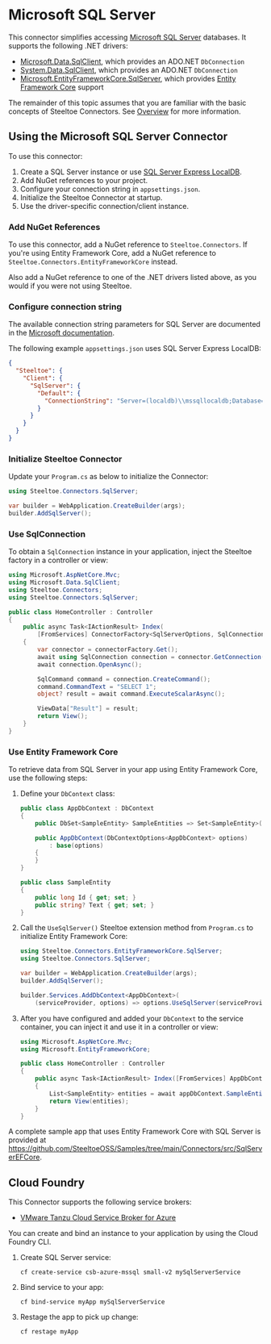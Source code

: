 # Microsoft SQL Server

This connector simplifies accessing [Microsoft SQL Server](https://www.microsoft.com/sql-server) databases.
It supports the following .NET drivers:

- [Microsoft.Data.SqlClient](https://www.nuget.org/packages/Microsoft.Data.SqlClient), which provides an ADO.NET `DbConnection`
- [System.Data.SqlClient](https://www.nuget.org/packages/System.Data.SqlClient), which provides an ADO.NET `DbConnection`
- [Microsoft.EntityFrameworkCore.SqlServer](https://www.nuget.org/packages/Microsoft.EntityFrameworkCore.SqlServer), which provides [Entity Framework Core](https://learn.microsoft.com/ef/core) support

The remainder of this topic assumes that you are familiar with the basic concepts of Steeltoe Connectors. See [Overview](./usage.md) for more information.

## Using the Microsoft SQL Server Connector

To use this connector:

1. Create a SQL Server instance or use [SQL Server Express LocalDB](https://learn.microsoft.com/sql/database-engine/configure-windows/sql-server-express-localdb).
1. Add NuGet references to your project.
1. Configure your connection string in `appsettings.json`.
1. Initialize the Steeltoe Connector at startup.
1. Use the driver-specific connection/client instance.

### Add NuGet References

To use this connector, add a NuGet reference to `Steeltoe.Connectors`. If you're using Entity Framework Core, add a
NuGet reference to `Steeltoe.Connectors.EntityFrameworkCore` instead.

Also add a NuGet reference to one of the .NET drivers listed above, as you would if you were not using Steeltoe.

### Configure connection string

The available connection string parameters for SQL Server are documented in the [Microsoft documentation](https://learn.microsoft.com/dotnet/api/microsoft.data.sqlclient.sqlconnection.connectionstring#remarks).

The following example `appsettings.json` uses SQL Server Express LocalDB:

```json
{
  "Steeltoe": {
    "Client": {
      "SqlServer": {
        "Default": {
          "ConnectionString": "Server=(localdb)\\mssqllocaldb;Database=SampleDB"
        }
      }
    }
  }
}
```

### Initialize Steeltoe Connector

Update your `Program.cs` as below to initialize the Connector:

```csharp
using Steeltoe.Connectors.SqlServer;

var builder = WebApplication.CreateBuilder(args);
builder.AddSqlServer();
```

### Use SqlConnection

To obtain a `SqlConnection` instance in your application, inject the Steeltoe factory in a controller or view:

```csharp
using Microsoft.AspNetCore.Mvc;
using Microsoft.Data.SqlClient;
using Steeltoe.Connectors;
using Steeltoe.Connectors.SqlServer;

public class HomeController : Controller
{
    public async Task<IActionResult> Index(
        [FromServices] ConnectorFactory<SqlServerOptions, SqlConnection> connectorFactory)
    {
        var connector = connectorFactory.Get();
        await using SqlConnection connection = connector.GetConnection();
        await connection.OpenAsync();

        SqlCommand command = connection.CreateCommand();
        command.CommandText = "SELECT 1";
        object? result = await command.ExecuteScalarAsync();

        ViewData["Result"] = result;
        return View();
    }
}
```

### Use Entity Framework Core

To retrieve data from SQL Server in your app using Entity Framework Core, use the following steps:

1. Define your `DbContext` class:

    ```csharp
    public class AppDbContext : DbContext
    {
        public DbSet<SampleEntity> SampleEntities => Set<SampleEntity>();

        public AppDbContext(DbContextOptions<AppDbContext> options)
            : base(options)
        {
        }
    }

    public class SampleEntity
    {
        public long Id { get; set; }
        public string? Text { get; set; }
    }
    ```

1. Call the `UseSqlServer()` Steeltoe extension method from `Program.cs` to initialize Entity Framework Core:

    ```csharp
    using Steeltoe.Connectors.EntityFrameworkCore.SqlServer;
    using Steeltoe.Connectors.SqlServer;

    var builder = WebApplication.CreateBuilder(args);
    builder.AddSqlServer();

    builder.Services.AddDbContext<AppDbContext>(
        (serviceProvider, options) => options.UseSqlServer(serviceProvider));
    ```

1. After you have configured and added your `DbContext` to the service container,
you can inject it and use it in a controller or view:

    ```csharp
    using Microsoft.AspNetCore.Mvc;
    using Microsoft.EntityFrameworkCore;

    public class HomeController : Controller
    {
        public async Task<IActionResult> Index([FromServices] AppDbContext appDbContext)
        {
            List<SampleEntity> entities = await appDbContext.SampleEntities.ToListAsync();
            return View(entities);
        }
    }
    ```

A complete sample app that uses Entity Framework Core with SQL Server is provided at https://github.com/SteeltoeOSS/Samples/tree/main/Connectors/src/SqlServerEFCore.

## Cloud Foundry

This Connector supports the following service brokers:

- [VMware Tanzu Cloud Service Broker for Azure](https://techdocs.broadcom.com/us/en/vmware-tanzu/platform-services/tanzu-cloud-service-broker-for-microsoft-azure/1-12/csb-azure/index.html)

You can create and bind an instance to your application by using the Cloud Foundry CLI.

1. Create SQL Server service:

   ```shell
   cf create-service csb-azure-mssql small-v2 mySqlServerService
   ```

1. Bind service to your app:

   ```shell
   cf bind-service myApp mySqlServerService
   ```

1. Restage the app to pick up change:

   ```shell
   cf restage myApp
   ```

